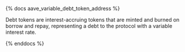 {% docs aave_variable_debt_token_address %}

Debt tokens are interest-accruing tokens that are minted and burned on borrow and repay, representing a debt to the protocol with a variable interest rate.

{% enddocs %}